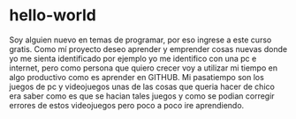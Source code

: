 # hello-world
Soy alguien nuevo en temas de programar, por eso ingrese a este curso gratis. Como mí proyecto deseo aprender y emprender cosas nuevas donde yo me sienta identificado por ejemplo yo me identifico con una pc e internet, pero como persona que quiero crecer voy a utilizar mi tiempo en algo productivo como es aprender en GITHUB. 
Mi pasatiempo son los juegos de pc y  videojuegos unas de las cosas que queria hacer de chico era saber como es que se hacian tales juegos y como se podian corregir errores de estos videojuegos pero poco a poco ire aprendiendo.
